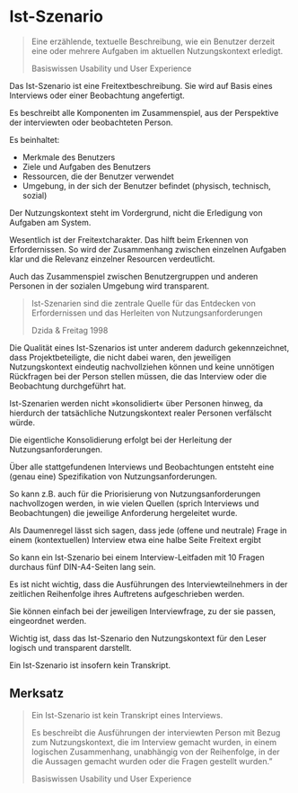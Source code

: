 # Ist-Szenario

> Eine erzählende, textuelle Beschreibung, wie ein Benutzer
> derzeit eine oder mehrere Aufgaben im aktuellen Nutzungskontext erledigt.
>
> Basiswissen Usability und User Experience

Das Ist-Szenario ist eine Freitextbeschreibung. Sie wird auf Basis eines
Interviews oder einer Beobachtung angefertigt.

Es beschreibt alle Komponenten im Zusammenspiel,
aus der Perspektive der interviewten oder beobachteten Person.

Es beinhaltet:

- Merkmale des Benutzers
- Ziele und Aufgaben des Benutzers
- Ressourcen, die der Benutzer verwendet
- Umgebung, in der sich der Benutzer befindet (physisch, technisch, sozial)

Der Nutzungskontext steht im Vordergrund, nicht die Erledigung von Aufgaben
am System.

Wesentlich ist der Freitextcharakter. Das hilft beim Erkennen von Erfordernissen.
So wird der Zusammenhang zwischen einzelnen Aufgaben klar und die Relevanz
einzelner Resourcen verdeutlicht.

Auch das Zusammenspiel zwischen Benutzergruppen und anderen
Personen in der sozialen Umgebung wird transparent.

> Ist-Szenarien sind die zentrale Quelle für das Entdecken von Erfordernissen
> und das Herleiten von Nutzungsanforderungen
>
> Dzida & Freitag 1998

Die Qualität eines Ist-Szenarios ist unter anderem dadurch gekennzeichnet,
dass Projektbeteiligte, die nicht dabei waren, den jeweiligen Nutzungskontext
eindeutig nachvollziehen können und keine unnötigen Rückfragen bei der Person
stellen müssen, die das Interview oder die Beobachtung durchgeführt hat.

Ist-Szenarien werden nicht »konsolidiert« über Personen hinweg,
da hierdurch der tatsächliche Nutzungskontext realer Personen verfälscht würde.

Die eigentliche Konsolidierung erfolgt bei der Herleitung der Nutzungsanforderungen.

Über alle stattgefundenen Interviews und Beobachtungen entsteht eine (genau eine)
Spezifikation von Nutzungsanforderungen.

So kann z.B. auch für die Priorisierung von Nutzungsanforderungen nachvollzogen
werden, in wie vielen Quellen (sprich Interviews und Beobachtungen) die
jeweilige Anforderung hergeleitet wurde.

Als Daumenregel lässt sich sagen, dass jede (offene und neutrale)
Frage in einem (kontextuellen) Interview etwa eine halbe Seite Freitext ergibt

So kann ein Ist-Szenario bei einem Interview-Leitfaden mit 10 Fragen durchaus
fünf DIN-A4-Seiten lang sein.

Es ist nicht wichtig, dass die Ausführungen des Interviewteilnehmers in
der zeitlichen Reihenfolge ihres Auftretens aufgeschrieben werden.

Sie können einfach bei der jeweiligen Interviewfrage, zu der sie passen,
eingeordnet werden.

Wichtig ist, dass das Ist-Szenario den Nutzungskontext für
den Leser logisch und transparent darstellt.

Ein Ist-Szenario ist insofern kein Transkript.

## Merksatz

> Ein Ist-Szenario ist kein Transkript eines Interviews.
>
> Es beschreibt die Ausführungen der interviewten Person mit Bezug zum
> Nutzungskontext, die im Interview gemacht wurden, in einem logischen
> Zusammenhang, unabhängig von der Reihenfolge, in der die Aussagen
> gemacht wurden oder die Fragen gestellt wurden.”
>
> Basiswissen Usability und User Experience
